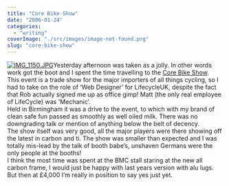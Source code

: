 ```yaml
---
title: "Core Bike Show"
date: "2006-01-24"
categories: 
  - "writing"
coverImage: "./src/images/image-not-found.png"
slug: "core-bike-show"
---
```


[![IMG_1150.JPG](/images/90745722_1a2067c34a_t.jpg)](http://www.flickr.com/photos/funkylarma/90745722/ "Corebike Show")Yesterday afternoon was taken as a jolly. In other words work got the boot and I spent the time travelling to the [Core Bike Show](http://corebike.co.uk/).  
This event is a trade show for the major importers of all things cycling, so I had to take on the role of ‘Web Designer’ for LifecycleUK, despite the fact that Rob actually signed me up as office gimp! Matt (the only real employee of LifeCycle) was 'Mechanic’.  
Held in Birmingham it was a drive to the event, to which with my brand of clean safe fun passed as smoothly as well oiled milk. There was no downgrading talk or mention of anything below the belt of decency.  
The show itself was very good, all the major players were there showing off the latest in carbon and ti. The show was smaller than expected and I was totally mis-lead by the talk of booth babe’s, unshaven Germans were the only people at the booths!  
I think the most time was spent at the BMC stall staring at the new all carbon frame, I would just be happy with last years version with alu lugs. But then at £4,000 I’m really in position to say yes just yet.
